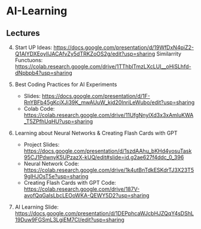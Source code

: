 # AI-Learning

## Lectures

4. Start UP Ideas: https://docs.google.com/presentation/d/19WfDxN4piZ2-Q1AlYDXEoyIlJACAfvZy5dTRKZoOS2g/edit?usp=sharing
   Similarrity Functuons: https://colab.research.google.com/drive/1TThblTmzLXcLUI__oHiSLhfd-dNpbpb4?usp=sharing

1. Best Coding Practices for AI Experiments
   - Slides: https://docs.google.com/presentation/d/1F-RnYBFb45gKcjXJi39K_mwAUuW_kjd20InriLeWubo/edit?usp=sharing
   - Colab Code: https://colab.research.google.com/drive/11UfgNnyIXd3x3xAmluKWA_T5ZPfhUqHU?usp=sharing

2. Learning about Neural Networks & Creating Flash Cards with GPT

   - Project Slides: https://docs.google.com/presentation/d/1szdAAhu_bKHd4yosuTask95CJ1PdwnyK5UPzazX-kUQ/edit#slide=id.g2ae627f4ddc_0_396
   - Neural Network Code: https://colab.research.google.com/drive/1k4utBnTdkESKdrTJ3X23T59gIHJOsT5e?usp=sharing
   - Creating Flash Cards with GPT Code: https://colab.research.google.com/drive/187V-avofQqGaIsLbcLEOoWKA-QEWY5D2?usp=sharing
  
3. AI Learning Slide: https://docs.google.com/presentation/d/1DEPphcaWJcbHJZQqY4sDShL19Duw9FGSmL3LgiEM7CI/edit?usp=sharing
